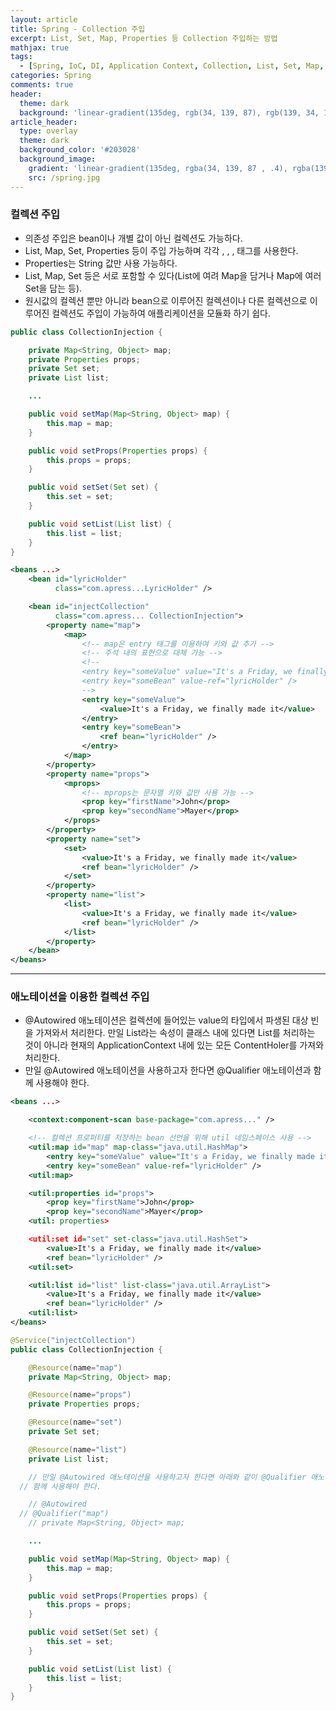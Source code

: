 ```yaml
---
layout: article
title: Spring - Collection 주입
excerpt: List, Set, Map, Properties 등 Collection 주입하는 방법
mathjax: true
tags:
  - [Spring, IoC, DI, Application Context, Collection, List, Set, Map, Properties]
categories: Spring
comments: true
header:
  theme: dark
  background: 'linear-gradient(135deg, rgb(34, 139, 87), rgb(139, 34, 139))'
article_header:
  type: overlay
  theme: dark
  background_color: '#203028'
  background_image:
    gradient: 'linear-gradient(135deg, rgba(34, 139, 87 , .4), rgba(139, 34, 139, .4))'
    src: /spring.jpg
---
```


### 컬렉션 주입

- 의존성 주입은 bean이나 개별 값이 아닌 컬렉션도 가능하다.
- List, Map, Set, Properties 등이 주입 가능하며 각각 <list>, <map>, <set>, <props> 태그를 사용한다.
- Properties는 String 값만 사용 가능하다.
- List, Map, Set 등은 서로 포함할 수 있다(List에 여려 Map을 담거나 Map에 여러 Set을 담는 등).
- 원시값의 컬렉션 뿐만 아니라 bean으로 이루어진 컬렉션이나 다른 컬렉션으로 이루어진 컬렉션도 주입이 가능하여 애플리케이션을 모듈화 하기 쉽다.

```java
public class CollectionInjection {

	private Map<String, Object> map;
	private Properties props;
	private Set set;
	private List list;

	...

	public void setMap(Map<String, Object> map) {
		this.map = map;
	}

	public void setProps(Properties props) {
		this.props = props;
	}

	public void setSet(Set set) {
		this.set = set;
	}

	public void setList(List list) {
		this.list = list;
	}
}
```

```xml
<beans ...>
	<bean id="lyricHolder"
		  class="com.apress...LyricHolder" />

	<bean id="injectCollection"
		  class="com.apress... CollectionInjection">
		<property name="map">
			<map>
				<!-- map은 entry 태그를 이용하여 키와 값 추가 -->
				<!-- 주석 내의 표현으로 대체 가능 -->
				<!--
				<entry key="someValue" value="It's a Friday, we finally made it" />
				<entry key="someBean" value-ref="lyricHolder" />
				-->
				<entry key="someValue">
					<value>It's a Friday, we finally made it</value>
				</entry>
				<entry key="someBean">
					<ref bean="lyricHolder" />
				</entry>
			</map>
		</property>
		<property name="props">
			<mprops>
				<!-- mprops는 문자열 키와 값만 사용 가능 -->
				<prop key="firstName">John</prop>
				<prop key="secondName">Mayer</prop>
			</props>
		</property>
		<property name="set">
			<set>
				<value>It's a Friday, we finally made it</value>
				<ref bean="lyricHolder" />
			</set>
		</property>
		<property name="list">
			<list>
				<value>It's a Friday, we finally made it</value>
				<ref bean="lyricHolder" />
			</list>
		</property>
	</bean>
</beans>
```

---

### 애노테이션을 이용한 컬렉션 주입

- @Autowired 애노테이션은 컬렉션에 들어있는 value의 타입에서 파생된 대상 빈을 가져와서 처리한다. 만일 List<ContentHoler>라는 속성이 클래스 내에 있다면 List를 처리하는 것이 아니라 현재의 ApplicationContext 내에 있는 모든 ContentHoler를 가져와 처리한다.
- 만일 @Autowired 애노테이션을 사용하고자 한다면 @Qualifier 애노테이션과 함께 사용해야 한다.

```xml
<beans ...>

	<context:component-scan base-package="com.apress..." />

	<!-- 컬렉션 프로퍼티를 저장하는 bean 선언을 위해 util 네임스페이스 사용 -->
	<util:map id="map" map-class="java.util.HashMap">
		<entry key="someValue" value="It's a Friday, we finally made it" />
		<entry key="someBean" value-ref="lyricHolder" />
	<util:map>

	<util:properties id="props">
		<prop key="firstName">John</prop>
		<prop key="secondName">Mayer</prop>
	<util: properties>

	<util:set id="set" set-class="java.util.HashSet">
		<value>It's a Friday, we finally made it</value>
		<ref bean="lyricHolder" />
	<util:set>

	<util:list id="list" list-class="java.util.ArrayList">
		<value>It's a Friday, we finally made it</value>
		<ref bean="lyricHolder" />
	<util:list>
</beans>
```

``` java
@Service("injectCollection")
public class CollectionInjection {

	@Resource(name="map")
	private Map<String, Object> map;

	@Resource(name="props")
	private Properties props;

	@Resource(name="set")
	private Set set;

	@Resource(name="list")
	private List list;

	// 만일 @Autowired 애노테이션을 사용하고자 한다면 아래와 같이 @Qualifier 애노테이션과
  // 함께 사용해야 한다.

	// @Autowired
  // @Qualifier("map")
	// private Map<String, Object> map;

	...

	public void setMap(Map<String, Object> map) {
		this.map = map;
	}

	public void setProps(Properties props) {
		this.props = props;
	}

	public void setSet(Set set) {
		this.set = set;
	}

	public void setList(List list) {
		this.list = list;
	}
}
```
